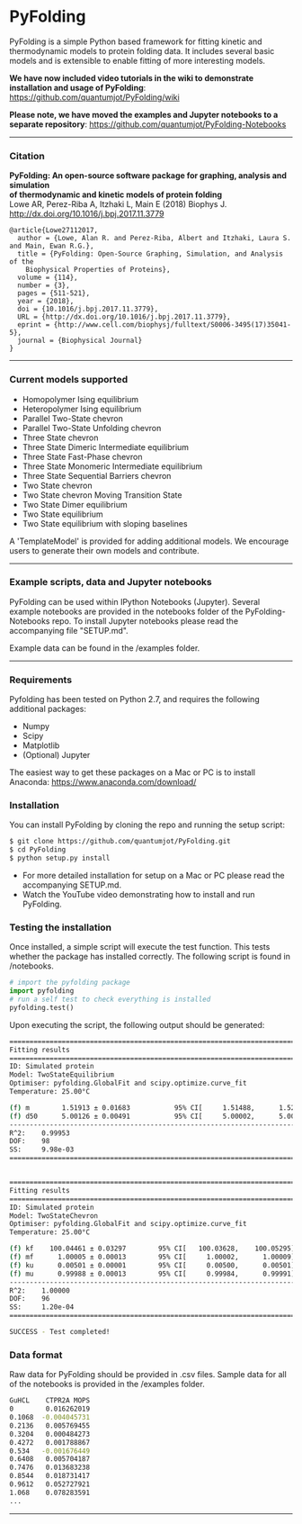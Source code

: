 # PyFolding


PyFolding is a simple Python based framework for fitting kinetic and
thermodynamic models to protein folding data.  It includes several basic models
and is extensible to enable fitting of more interesting models.

**We have now included video tutorials in the wiki to demonstrate installation
and usage of PyFolding**:
https://github.com/quantumjot/PyFolding/wiki

**Please note, we have moved the examples and Jupyter notebooks to a separate
repository**:
https://github.com/quantumjot/PyFolding-Notebooks

---
### Citation

**PyFolding: An open-source software package for graphing, analysis and simulation  
of thermodynamic and kinetic models of protein folding**  
Lowe AR, Perez-Riba A, Itzhaki L, Main E (2018) Biophys J.  
http://dx.doi.org/10.1016/j.bpj.2017.11.3779

```
@article{Lowe27112017,
  author = {Lowe, Alan R. and Perez-Riba, Albert and Itzhaki, Laura S. and Main, Ewan R.G.},
  title = {PyFolding: Open-Source Graphing, Simulation, and Analysis of the
    Biophysical Properties of Proteins},
  volume = {114},
  number = {3},
  pages = {511-521},
  year = {2018},
  doi = {10.1016/j.bpj.2017.11.3779},
  URL = {http://dx.doi.org/10.1016/j.bpj.2017.11.3779},
  eprint = {http://www.cell.com/biophysj/fulltext/S0006-3495(17)35041-5},
  journal = {Biophysical Journal}
}
```

---

### Current models supported

+ Homopolymer Ising equilibrium
+ Heteropolymer Ising equilibrium
+ Parallel Two-State chevron
+ Parallel Two-State Unfolding chevron
+ Three State chevron
+ Three State Dimeric Intermediate equilibrium
+ Three State Fast-Phase chevron
+ Three State Monomeric Intermediate equilibrium
+ Three State Sequential Barriers chevron
+ Two State chevron
+ Two State chevron Moving Transition State
+ Two State Dimer equilibrium
+ Two State equilibrium
+ Two State equilibrium with sloping baselines

A 'TemplateModel' is provided for adding additional models. We encourage users
to generate their own models and contribute.

---
### Example scripts, data and Jupyter notebooks
PyFolding can be used within IPython Notebooks (Jupyter). Several example
notebooks are provided in the notebooks folder of the PyFolding-Notebooks repo. To install Jupyter notebooks
please read the accompanying file "SETUP.md".

Example data can be found in the /examples folder.

---

### Requirements

Pyfolding has been tested on Python 2.7, and requires the following additional packages:
+ Numpy
+ Scipy
+ Matplotlib
+ (Optional) Jupyter

The easiest way to get these packages on a Mac or PC is to install Anaconda:
https://www.anaconda.com/download/


### Installation

You can install PyFolding by cloning the repo and running the setup script:
```sh
$ git clone https://github.com/quantumjot/PyFolding.git
$ cd PyFolding
$ python setup.py install
```

+ For more detailed installation for setup on a Mac or PC please read the accompanying SETUP.md.
+ Watch the YouTube video demonstrating how to install and run PyFolding.

### Testing the installation

Once installed, a simple script will execute the test function. This tests
whether the package has installed correctly.  The following script is found in /notebooks.

```python
# import the pyfolding package
import pyfolding
# run a self test to check everything is installed
pyfolding.test()
```

Upon executing the script, the following output should be generated:

```sh
================================================================================
Fitting results
================================================================================
ID: Simulated protein
Model: TwoStateEquilibrium
Optimiser: pyfolding.GlobalFit and scipy.optimize.curve_fit
Temperature: 25.00°C

(f) m        1.51913 ± 0.01683      	 95% CI[     1.51488,      1.52339]
(f) d50      5.00126 ± 0.00491      	 95% CI[     5.00002,      5.00250]
--------------------------------------------------------------------------------
R^2: 	0.99953
DOF: 	98
SS: 	9.98e-03
================================================================================


================================================================================
Fitting results
================================================================================
ID: Simulated protein
Model: TwoStateChevron
Optimiser: pyfolding.GlobalFit and scipy.optimize.curve_fit
Temperature: 25.00°C

(f) kf    100.04461 ± 0.03297      	 95% CI[   100.03628,    100.05295]
(f) mf      1.00005 ± 0.00013      	 95% CI[     1.00002,      1.00009]
(f) ku      0.00501 ± 0.00001      	 95% CI[     0.00500,      0.00501]
(f) mu      0.99988 ± 0.00013      	 95% CI[     0.99984,      0.99991]
--------------------------------------------------------------------------------
R^2: 	1.00000
DOF: 	96
SS: 	1.20e-04
================================================================================

SUCCESS - Test completed!
```

### Data format

Raw data for PyFolding should be provided in .csv files. Sample data for all of the notebooks is provided in the /examples folder.

```sh
GuHCL    CTPR2A MOPS
0        0.016262019
0.1068  -0.004045731
0.2136   0.005769455
0.3204   0.000484273
0.4272   0.001788867
0.534   -0.001676449
0.6408   0.005704187
0.7476   0.013683238
0.8544   0.018731417
0.9612   0.052727921
1.068    0.078283591
...
```

---
